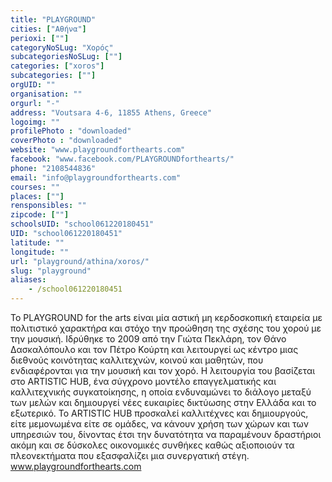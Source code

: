 ```yaml
---
title: "PLAYGROUND"
cities: ["Αθήνα"]
perioxi: [""]
categoryNoSLug: "Χορός"
subcategoriesNoSLug: [""]
categories: ["xoros"]
subcategories: [""]
orgUID: ""
organisation: ""
orgurl: "-"
address: "Voutsara 4-6, 11855 Athens, Greece"
logoimg: ""
profilePhoto : "downloaded"
coverPhoto : "downloaded"
website: "www.playgroundforthearts.com"
facebook: "www.facebook.com/PLAYGROUNDforthearts/"
phone: "2108544836"
email: "info@playgroundforthearts.com"
courses: ""
places: [""]
rensponsibles: ""
zipcode: [""]
schoolsUID: "school061220180451"
UID: "school061220180451"
latitude: ""
longitude: ""
url: "playground/athina/xoros/"
slug: "playground"
aliases:
    - /school061220180451
---
```





Το PLAYGROUND for the arts είναι μία αστική μη κερδοσκοπική εταιρεία με πολιτιστικό χαρακτήρα και στόχο την προώθηση της σχέσης του χορού με την μουσική. Ιδρύθηκε το 2009 από την Γιώτα Πεκλάρη, τον Θάνο Δασκαλόπουλο και τον Πέτρο Κούρτη και λειτουργεί ως κέντρο μιας διεθνούς κοινότητας καλλιτεχνών, κοινού και μαθητών, που ενδιαφέρονται για την μουσική και τον χορό. Η λειτουργία του βασίζεται στο ARTISTIC HUB, ένα σύγχρονο μοντέλο επαγγελματικής και καλλιτεχνικής συγκατοίκησης, η οποία ενδυναμώνει το διάλογο μεταξύ των μελών και δημιουργεί νέες ευκαιρίες δικτύωσης στην Ελλάδα και το εξωτερικό. Το ARTISTIC HUB προσκαλεί καλλιτέχνες και δημιουργούς, είτε μεμονωμένα είτε σε ομάδες, να κάνουν χρήση των χώρων και των υπηρεσιών του, δίνοντας έτσι την δυνατότητα να παραμένουν δραστήριοι ακόμη και σε δύσκολες οικονομικές συνθήκες καθώς αξιοποιούν τα πλεονεκτήματα που εξασφαλίζει μια συνεργατική στέγη. www.playgroundforthearts.com